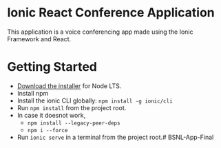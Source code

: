 # Ionic React Conference Application

This application is a voice conferencing app made using the Ionic Framework and React.


# Getting Started

* [Download the installer](https://nodejs.org/) for Node LTS.
* Install npm 
* Install the ionic CLI globally: `npm install -g ionic/cli`
* Run `npm install` from the project root.
* In case it doesnot work,
    - `npm install --legacy-peer-deps`
    - `npm i --force`
* Run `ionic serve` in a terminal from the project root.# BSNL-App-Final
